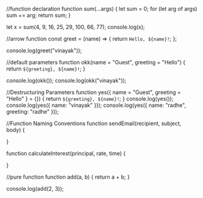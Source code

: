//function declaration
function sum(...args) {
    let sum = 0;
    for (let arg of args) sum += arg;
    return sum;
  }
  
  let x = sum(4, 9, 16, 25, 29, 100, 66, 77);
  console.log(x);

//arrow function 
  const greet = (name) => {
    return `Hello, ${name}!`;
  };
  
  
  console.log(greet("vinayak"));

  //default parameters
  function okk(name = "Guest", greeting = "Hello") {
    return `${greeting}, ${name}!`;
  }
  
  
  console.log(okk()); 
  console.log(okk("vinayak")); 

  //Destructuring Parameters
  function yes({ name = "Guest", greeting = "Hello" } = {}) {
    return `${greeting}, ${name}!`;
  }
  console.log(yes()); 
  console.log(yes({ name: "vinayak" })); 
  console.log(yes({ name: "radhe", greeting: "radhe" })); 
  
  //Function Naming Conventions
  function sendEmail(recipient, subject, body) {
    
  }
  
  function calculateInterest(principal, rate, time) {
    
  }

  //pure function
  function add(a, b) {
    return a + b;
  }
  
  
  console.log(add(2, 3));
  
   

